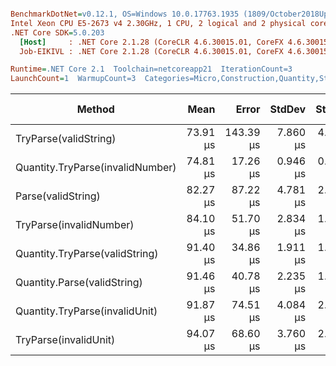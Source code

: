 ``` ini

BenchmarkDotNet=v0.12.1, OS=Windows 10.0.17763.1935 (1809/October2018Update/Redstone5), VM=Hyper-V
Intel Xeon CPU E5-2673 v4 2.30GHz, 1 CPU, 2 logical and 2 physical cores
.NET Core SDK=5.0.203
  [Host]     : .NET Core 2.1.28 (CoreCLR 4.6.30015.01, CoreFX 4.6.30015.01), X64 RyuJIT
  Job-EIKIVL : .NET Core 2.1.28 (CoreCLR 4.6.30015.01, CoreFX 4.6.30015.01), X64 RyuJIT

Runtime=.NET Core 2.1  Toolchain=netcoreapp21  IterationCount=3  
LaunchCount=1  WarmupCount=3  Categories=Micro,Construction,Quantity,String  

```
|                           Method |     Mean |     Error |   StdDev |   StdErr |      Min |      Max |   Median | Ratio | MannWhitney(5%) | RatioSD |  Gen 0 |  Gen 1 | Gen 2 | Allocated |
|--------------------------------- |---------:|----------:|---------:|---------:|---------:|---------:|---------:|------:|---------------- |--------:|-------:|-------:|------:|----------:|
|            TryParse(validString) | 73.91 μs | 143.39 μs | 7.860 μs | 4.538 μs | 67.26 μs | 82.59 μs | 71.89 μs |  0.90 |               ? |    0.15 | 6.5217 | 0.1553 |     - |  43.33 KB |
| Quantity.TryParse(invalidNumber) | 74.81 μs |  17.26 μs | 0.946 μs | 0.546 μs | 74.10 μs | 75.88 μs | 74.44 μs |  0.91 |               ? |    0.07 | 6.3665 | 0.1553 |     - |  42.96 KB |
|               Parse(validString) | 82.27 μs |  87.22 μs | 4.781 μs | 2.760 μs | 76.87 μs | 85.94 μs | 84.01 μs |  1.00 |            Base |    0.00 | 6.5217 | 0.1553 |     - |  43.36 KB |
|          TryParse(invalidNumber) | 84.10 μs |  51.70 μs | 2.834 μs | 1.636 μs | 81.75 μs | 87.24 μs | 83.30 μs |  1.02 |               ? |    0.07 | 6.3665 | 0.1553 |     - |  42.96 KB |
|   Quantity.TryParse(validString) | 91.40 μs |  34.86 μs | 1.911 μs | 1.103 μs | 89.97 μs | 93.57 μs | 90.67 μs |  1.11 |               ? |    0.09 | 6.9444 | 0.3230 |     - |   46.2 KB |
|      Quantity.Parse(validString) | 91.46 μs |  40.78 μs | 2.235 μs | 1.291 μs | 89.89 μs | 94.02 μs | 90.47 μs |  1.12 |               ? |    0.09 | 6.9444 | 0.3230 |     - |   46.2 KB |
|   Quantity.TryParse(invalidUnit) | 91.87 μs |  74.51 μs | 4.084 μs | 2.358 μs | 87.72 μs | 95.88 μs | 92.02 μs |  1.12 |               ? |    0.12 | 6.2112 | 0.1941 |     - |  42.79 KB |
|            TryParse(invalidUnit) | 94.07 μs |  68.60 μs | 3.760 μs | 2.171 μs | 89.89 μs | 97.19 μs | 95.12 μs |  1.14 |               ? |    0.02 | 6.2112 | 0.1941 |     - |  42.79 KB |
